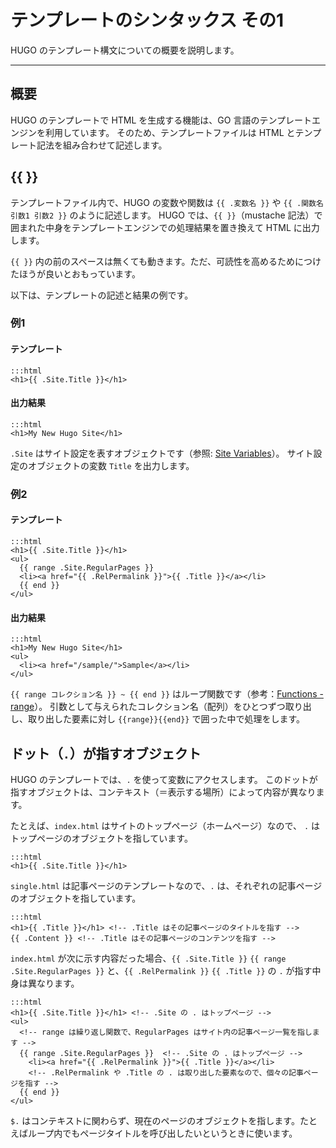 # テンプレートのシンタックス その1

HUGO のテンプレート構文についての概要を説明します。

---

## 概要

HUGO のテンプレートで HTML を生成する機能は、GO 言語のテンプレートエンジンを利用しています。
そのため、テンプレートファイルは HTML とテンプレート記法を組み合わせて記述します。

## {{ }}

テンプレートファイル内で、HUGO の変数や関数は `{{ .変数名 }}` や `{{ .関数名 引数1 引数2 }}` のように記述します。
HUGO では、`{{ }}`（mustache 記法）で囲まれた中身をテンプレートエンジンでの処理結果を置き換えて HTML に出力します。

`{{ }}` 内の前のスペースは無くても動きます。ただ、可読性を高めるためにつけたほうが良いとおもっています。

以下は、テンプレートの記述と結果の例です。

### 例1

#### テンプレート

    :::html
    <h1>{{ .Site.Title }}</h1>

#### 出力結果

    :::html
    <h1>My New Hugo Site</h1>

`.Site` はサイト設定を表すオブジェクトです（参照: [Site Variables](https://gohugo.io/variables/site/)）。
サイト設定のオブジェクトの変数 `Title` を出力します。

### 例2

#### テンプレート

    :::html
    <h1>{{ .Site.Title }}</h1>
    <ul>
      {{ range .Site.RegularPages }}
      <li><a href="{{ .RelPermalink }}">{{ .Title }}</a></li>
      {{ end }}
    </ul>

#### 出力結果

    :::html
    <h1>My New Hugo Site</h1>
    <ul>
      <li><a href="/sample/">Sample</a></li>
    </ul>

`{{ range コレクション名 }} ~ {{ end }}` はループ関数です（参考：[Functions - range](https://gohugo.io/functions/range/)）。
引数として与えられたコレクション名（配列）をひとつずつ取り出し、取り出した要素に対し `{{range}}{{end}}` で囲った中で処理をします。

## ドット（`.`）が指すオブジェクト

HUGO のテンプレートでは、`.` を使って変数にアクセスします。
このドットが指すオブジェクトは、コンテキスト（＝表示する場所）によって内容が異なります。

たとえば、`index.html` はサイトのトップページ（ホームページ）なので、 `.` はトップページのオブジェクトを指しています。

    :::html
    <h1>{{ .Site.Title }}</h1>

`single.html` は記事ページのテンプレートなので、`.` は、それぞれの記事ページのオブジェクトを指しています。

    :::html
    <h1>{{ .Title }}</h1> <!-- .Title はその記事ページのタイトルを指す -->
    {{ .Content }} <!-- .Title はその記事ページのコンテンツを指す -->

`index.html` が次に示す内容だった場合、`{{ .Site.Title }}` `{{ range .Site.RegularPages }}` と、`{{ .RelPermalink }}` `{{ .Title }}` の `.` が指す中身は異なります。

    :::html
    <h1>{{ .Site.Title }}</h1> <!-- .Site の . はトップページ -->
    <ul>
      <!-- range は繰り返し関数で、RegularPages はサイト内の記事ページ一覧を指します -->
      {{ range .Site.RegularPages }}  <!-- .Site の . はトップページ -->
        <li><a href="{{ .RelPermalink }}">{{ .Title }}</a></li>
        <!-- .RelPermalink や .Title の . は取り出した要素なので、個々の記事ページを指す -->
      {{ end }}
    </ul>

`$.` はコンテキストに関わらず、現在のページのオブジェクトを指します。たとえばループ内でもページタイトルを呼び出したいというときに使います。
